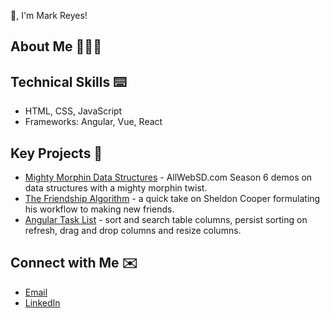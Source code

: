 👋, I'm Mark Reyes!

## About Me 👨🏾‍💻


## Technical Skills ⌨️
* HTML, CSS, JavaScript
* Frameworks: Angular, Vue, React

## Key Projects 📓
* [Mighty Morphin Data Structures](https://github.com/marklreyes/mighty-morphin-data-structures) - AllWebSD.com Season 6 demos on data structures with a mighty morphin twist.
* [The Friendship Algorithm](https://github.com/marklreyes/The-Friendship-Algorithm) - a quick take on Sheldon Cooper formulating his workflow to making new friends.
* [Angular Task List](https://github.com/marklreyes/angular-tasklist-ng9) - sort and search table columns, persist sorting on refresh, drag and drop columns and resize columns.

## Connect with Me ✉️
* [Email](mailto:mr@marklreyes.com)
* [LinkedIn](https://www.linkedin.com/in/marklreyes)



<!--
**marklreyes/marklreyes** is a ✨ _special_ ✨ repository because its `README.md` (this file) appears on your GitHub profile.

Here are some ideas to get you started:

- 🔭 I’m currently working on ...
- 🌱 I’m currently learning ...
- 👯 I’m looking to collaborate on ...
- 🤔 I’m looking for help with ...
- 💬 Ask me about ...
- 📫 How to reach me: ...
- 😄 Pronouns: ...
- ⚡ Fun fact: ...
-->
